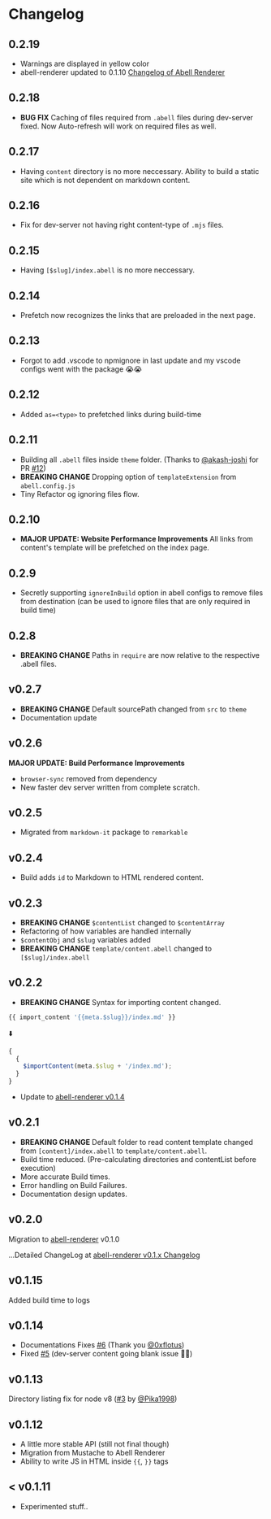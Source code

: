 # Changelog

## 0.2.19

- Warnings are displayed in yellow color
- abell-renderer updated to 0.1.10 [Changelog of Abell Renderer](https://github.com/abelljs/abell-renderer/releases/tag/v0.1.10)

## 0.2.18

- **BUG FIX**
  Caching of files required from `.abell` files during dev-server fixed. Now Auto-refresh will work on required files as well.

## 0.2.17

- Having `content` directory is no more neccessary. Ability to build a static site which is not dependent on markdown content.

## 0.2.16

- Fix for dev-server not having right content-type of `.mjs` files.

## 0.2.15

- Having `[$slug]/index.abell` is no more neccessary.

## 0.2.14

- Prefetch now recognizes the links that are preloaded in the next page.

## 0.2.13

- Forgot to add .vscode to npmignore in last update and my vscode configs went with the package 😭😭

## 0.2.12

- Added `as=<type>` to prefetched links during build-time

## 0.2.11

- Building all `.abell` files inside `theme` folder. (Thanks to [@akash-joshi](https://github.com/akash-joshi) for PR [#12](https://github.com/abelljs/abell/pull/12))
- **BREAKING CHANGE**
  Dropping option of `templateExtension` from `abell.config.js`
- Tiny Refactor og ignoring files flow.

## 0.2.10

- **MAJOR UPDATE: Website Performance Improvements**
  All links from content's template will be prefetched on the index page.

## 0.2.9

- Secretly supporting `ignoreInBuild` option in abell configs to remove files from destination (can be used to ignore files that are only required in build time)

## 0.2.8

- **BREAKING CHANGE**
  Paths in `require` are now relative to the respective .abell files.

## v0.2.7

- **BREAKING CHANGE**
  Default sourcePath changed from `src` to `theme`
- Documentation update

## v0.2.6

**MAJOR UPDATE: Build Performance Improvements**

- `browser-sync` removed from dependency
- New faster dev server written from complete scratch.

## v0.2.5

- Migrated from `markdown-it` package to `remarkable`

## v0.2.4

- Build adds `id` to Markdown to HTML rendered content.

## v0.2.3

- **BREAKING CHANGE**
  `$contentList` changed to `$contentArray`
- Refactoring of how variables are handled internally
- `$contentObj` and `$slug` variables added
- **BREAKING CHANGE**
  `template/content.abell` changed to `[$slug]/index.abell`

## v0.2.2

- **BREAKING CHANGE**
  Syntax for importing content changed.

```js
{{ import_content '{{meta.$slug}}/index.md' }}
```

⬇️

```js
{
  {
    $importContent(meta.$slug + '/index.md');
  }
}
```

- Update to [abell-renderer v0.1.4](https://github.com/abelljs/abell-renderer/releases/tag/v0.1.4)

## v0.2.1

- **BREAKING CHANGE**
  Default folder to read content template changed from `[content]/index.abell` to `template/content.abell`.
- Build time reduced. (Pre-calculating directories and contentList before execution)
- More accurate Build times.
- Error handling on Build Failures.
- Documentation design updates.

## v0.2.0

Migration to [abell-renderer](https://github.com/abelljs/abell-renderer) v0.1.0

...Detailed ChangeLog at [abell-renderer v0.1.x Changelog](https://github.com/abelljs/abell-renderer/blob/master/CHANGELOG.md#v010)

## v0.1.15

Added build time to logs

## v0.1.14

- Documentations Fixes [#6](https://github.com/abelljs/abell/pull/6) (Thank you [@0xflotus](https://github.com/0xflotus))
- Fixed [#5](https://github.com/abelljs/abell/issues/5) (dev-server content going blank issue 🎉💃)

## v0.1.13

Directory listing fix for node v8 ([#3](https://github.com/abelljs/abell/pull/3) by [@Pika1998](https://github.com/Pika1998))

## v0.1.12

- A little more stable API (still not final though)
- Migration from Mustache to Abell Renderer
- Ability to write JS in HTML inside `{{`, `}}` tags

## < v0.1.11

- Experimented stuff..
